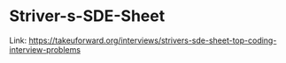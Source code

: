 # Striver-s-SDE-Sheet
Link: https://takeuforward.org/interviews/strivers-sde-sheet-top-coding-interview-problems
